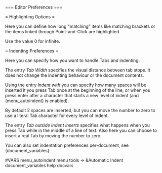 === Editor Preferences ===

= Highlighting Options =

Here you can define how long "matching" items like matching brackets or the 
items linked through Point-and-Click are highlighted.

Use the value 0 for infinite.


= Indenting Preferences =

Here you can specify how you want to handle Tabs and indenting.

The entry *Tab Width* specifies the visual distance between tab stops. It 
does not change the indenting behaviour or the document contents.

Using the entry *Indent with* you can specify how many spaces will be 
inserted it you press Tab once at the beginning of the line, or when you 
press enter after a character that starts a new level of indent
(and {menu_autoindent} is enabled).

By default 2 spaces are inserted, but you can move the number to zero to use 
a literal Tab character for every level of indent.

The entry *Tab outside indent inserts* specifies what happens when you press 
Tab while in the middle of a line of text. Also here you can choose to insert
a real Tab by moving the number to zero.

You can also set indentation preferences per-document, see
{document_variables}.


#VARS
menu_autoindent menu tools -> &Automatic Indent
document_variables help docvars

